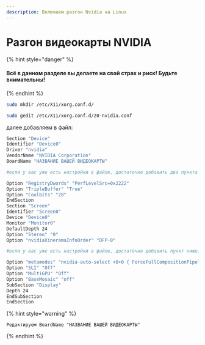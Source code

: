 ```yaml
---
description: Включаем разгон Nvidia на Linux
---
```


# Разгон видеокарты NVIDIA

{% hint style="danger" %}
#### Всё в данном разделе вы делаете на свой страх и риск! Будьте внимательны!
{% endhint %}

```bash
sudo mkdir /etc/X11/xorg.conf.d/
```

```bash
sudo gedit /etc/X11/xorg.conf.d/20-nvidia.conf
```

далее добавляем в файл:

```bash
Section "Device"
Identifier "Device0"
Driver "nvidia"
VendorName "NVIDIA Corporation"
BoardName "НАЗВАНИЕ ВАШЕЙ ВИДЕОКАРТЫ"

#если у вас уже есть настройки в файле, достаточно добавить два пункта ниже.

Option "RegistryDwords" "PerfLevelSrc=0x2222"
Option "TripleBuffer" "True"
Option "Coolbits" "28"
EndSection
Section "Screen"
Identifier "Screen0"
Device "Device0"
Monitor "Monitor0"
DefaultDepth 24
Option "Stereo" "0"
Option "nvidiaXineramaInfoOrder" "DFP-0"

#если у вас уже есть настройки в файле, достаточно добавить пункт ниже.

Option "metamodes" "nvidia-auto-select +0+0 { ForceFullCompositionPipeline = On }"
Option "SLI" "Off"
Option "MultiGPU" "Off"
Option "BaseMosaic" "off"
SubSection "Display"
Depth 24
EndSubSection
EndSection
```

{% hint style="warning" %}
```
Редактируем BoardName "НАЗВАНИЕ ВАШЕЙ ВИДЕОКАРТЫ"
```
{% endhint %}
